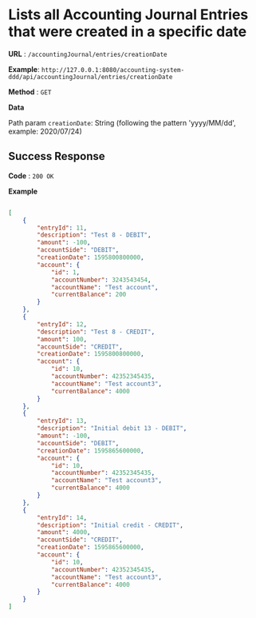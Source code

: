 # Lists all Accounting Journal Entries that were created in a specific date

**URL** : `/accountingJournal/entries/creationDate`

**Example**: `http://127.0.0.1:8080/accounting-system-ddd/api/accountingJournal/entries/creationDate`

**Method** : `GET`

**Data**

Path param `creationDate`: String (following the pattern 'yyyy/MM/dd', example: 2020/07/24)

## Success Response

**Code** : `200 OK`

 
**Example**

````json

[
    {
        "entryId": 11,
        "description": "Test 8 - DEBIT",
        "amount": -100,
        "accountSide": "DEBIT",
        "creationDate": 1595800800000,
        "account": {
            "id": 1,
            "accountNumber": 3243543454,
            "accountName": "Test account",
            "currentBalance": 200
        }
    },
    {
        "entryId": 12,
        "description": "Test 8 - CREDIT",
        "amount": 100,
        "accountSide": "CREDIT",
        "creationDate": 1595800800000,
        "account": {
            "id": 10,
            "accountNumber": 42352345435,
            "accountName": "Test account3",
            "currentBalance": 4000
        }
    },
    {
        "entryId": 13,
        "description": "Initial debit 13 - DEBIT",
        "amount": -100,
        "accountSide": "DEBIT",
        "creationDate": 1595865600000,
        "account": {
            "id": 10,
            "accountNumber": 42352345435,
            "accountName": "Test account3",
            "currentBalance": 4000
        }
    },
    {
        "entryId": 14,
        "description": "Initial credit - CREDIT",
        "amount": 4000,
        "accountSide": "CREDIT",
        "creationDate": 1595865600000,
        "account": {
            "id": 10,
            "accountNumber": 42352345435,
            "accountName": "Test account3",
            "currentBalance": 4000
        }
    }
]

````

